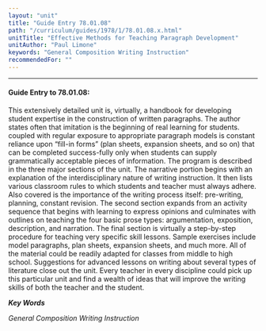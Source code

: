 ```yaml
---
layout: "unit"
title: "Guide Entry 78.01.08"
path: "/curriculum/guides/1978/1/78.01.08.x.html"
unitTitle: "Effective Methods for Teaching Paragraph Development"
unitAuthor: "Paul Limone"
keywords: "General Composition Writing Instruction"
recommendedFor: ""
---
```

<body>
<hr/>
<h4>
Guide Entry to 78.01.08:
</h4>
This extensively detailed unit is, virtually, a handbook for developing student expertise in the construction of written paragraphs. The author states often that imitation is the beginning of real learning for students. coupled with regular exposure to appropriate paragraph models is constant reliance upon “fill-in forms” (plan sheets, expansion sheets, and so on) that can be completed success-fully only when students can supply grammatically acceptable pieces of information. The program is described in the three major sections of the unit. The narrative portion begins with an explanation of the interdisciplinary nature of writing instruction. It then lists various classroom rules to which students and teacher must always adhere. Also covered is the importance of the writing process itself: pre-writing, planning, constant revision. The second section expands from an activity sequence that begins with learning to express opinions and culminates with outlines on teaching the four basic prose types: argumentation, exposition, description, and narration. The final section is virtually a step-by-step procedure for teaching very specific skill lessons. Sample exercises include model paragraphs, plan sheets, expansion sheets, and much more. All of the material could be readily adapted for classes from middle to high school. Suggestions for advanced lessons on writing about several types of literature close out the unit. Every teacher in every discipline could pick up this particular unit and find a wealth of ideas that will improve the writing skills of both the teacher and the student.
<p>
<b>
<i>
Key Words
</i>
</b>
<br/>
</p>
<p>
<i>
General Composition Writing Instruction
</i>
</p>
</body>